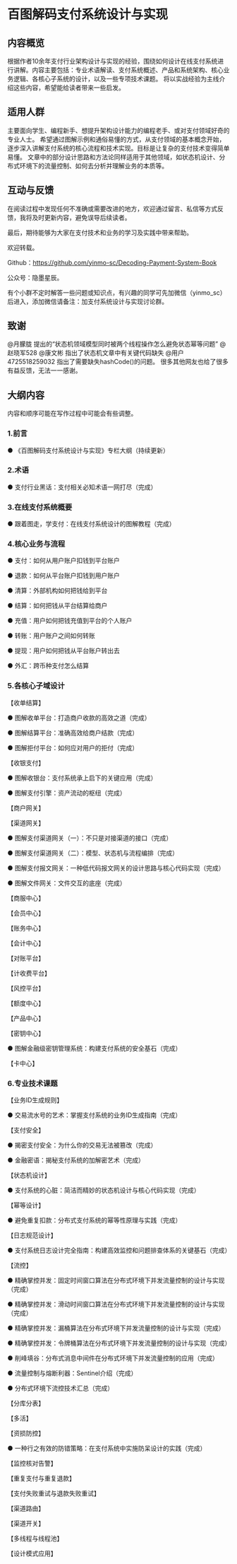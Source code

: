 # 百图解码支付系统设计与实现
## 内容概览
根据作者10余年支付行业架构设计与实现的经验，围绕如何设计在线支付系统进行讲解。内容主要包括：专业术语解读、支付系统概述、产品和系统架构、核心业务逻辑、各核心子系统的设计，以及一些专项技术课题。
将以实战经验为主线介绍这些内容，希望能给读者带来一些启发。

## 适用人群
主要面向学生、编程新手、想提升架构设计能力的编程老手、或对支付领域好奇的专业人士。
希望通过图解示例和通俗易懂的方式，从支付领域的基本概念开始，逐步深入讲解支付系统的核心流程和技术实现。目标是让复杂的支付技术变得简单易懂。
文章中的部分设计思路和方法论同样适用于其他领域，如状态机设计、分布式环境下的流量控制、如何去分析并理解业务的本质等。

## 互动与反馈
在阅读过程中发现任何不准确或需要改进的地方，欢迎通过留言、私信等方式反馈，我将及时更新内容，避免误导后续读者。

最后，期待能够为大家在支付技术和业务的学习及实践中带来帮助。

欢迎转载。

Github：https://github.com/yinmo-sc/Decoding-Payment-System-Book

公众号：隐墨星辰。

有个小群不定时解答一些问题或知识点，有兴趣的同学可先加微信（yinmo_sc）后进入，添加微信请备注：加支付系统设计与实现讨论群。

## 致谢
@月朦胧 提出的“状态机领域模型同时被两个线程操作怎么避免状态幂等问题”
@赵晓军528 @康文彬 指出了状态机文章中有关键代码缺失
@用户4725518259032 指出了需要缺失hashCode()的问题。
很多其他网友也给了很多有益反馈，无法一一感谢。

## 
## 大纲内容
内容和顺序可能在写作过程中可能会有些调整。

### 1.前言

● 《百图解码支付系统设计与实现》专栏大纲（持续更新）

### 2.术语

● 支付行业黑话：支付相关必知术语一网打尽（完成）

### 3.在线支付系统概要

● 跟着图走，学支付：在线支付系统设计的图解教程（完成）

### 4.核心业务与流程

● 支付：如何从用户账户扣钱到平台账户

● 退款：如何从平台账户扣钱到用户账户

● 清算：外部机构如何把钱给到平台

● 结算：如何把钱从平台结算给商户

● 充值：用户如何把钱充值到平台的个人账户

● 转账：用户账户之间如何转账

● 提现：用户如何把钱从平台账户转出去

● 外汇：跨币种支付怎么结算

### 5.各核心子域设计

【收单结算】

● 图解收单平台：打造商户收款的高效之道（完成）

● 图解结算平台：准确高效给商户结款（完成）

● 图解拒付平台：如何应对用户的拒付（完成）

【收银支付】

● 图解收银台：支付系统承上启下的关键应用（完成）

● 图解支付引擎：资产流动的枢纽（完成）

【商户网关】

【渠道网关】

● 图解支付渠道网关（一）：不只是对接渠道的接口（完成）

● 图解支付渠道网关（二）：模型、状态机与流程编排（完成）

● 图解支付报文网关：一种低代码报文网关的设计思路与核心代码实现（完成）

● 图解文件网关：文件交互的底座（完成）

【商服中心】

【会员中心】

【账务中心】

【会计中心】

【对账平台】

【计收费平台】

【风控平台】

【额度中心】

【产品中心】

【密钥中心】

● 图解金融级密钥管理系统：构建支付系统的安全基石（完成）

【卡中心】

### 6.专业技术课题

【业务ID生成规则】

● 交易流水号的艺术：掌握支付系统的业务ID生成指南（完成）

【支付安全】

● 揭密支付安全：为什么你的交易无法被篡改（完成）

● 金融密语：揭秘支付系统的加解密艺术（完成）

【状态机设计】

● 支付系统的心脏：简洁而精妙的状态机设计与核心代码实现（完成）

【幂等设计】

● 避免重复扣款：分布式支付系统的幂等性原理与实践（完成）

【日志规范设计】

● 支付系统日志设计完全指南：构建高效监控和问题排查体系的关键基石（完成）

【流控】

● 精确掌控并发：固定时间窗口算法在分布式环境下并发流量控制的设计与实现（完成）

● 精确掌控并发：滑动时间窗口算法在分布式环境下并发流量控制的设计与实现（完成）

● 精确掌控并发：漏桶算法在分布式环境下并发流量控制的设计与实现（完成）

● 精确掌控并发：令牌桶算法在分布式环境下并发流量控制的设计与实现（完成）

● 削峰填谷：分布式消息中间件在分布式环境下并发流量控制的应用（完成）

● 流量控制与熔断利器：Sentinel介绍（完成）

● 分布式环境下流控技术汇总（完成）

【分库分表】

【多活】

【资损防控】

● 一种行之有效的防错策略：在支付系统中实施防呆设计的实践（完成）

【监控核对告警】

【重复支付与重复退款】

【支付失败重试与退款失败重试】

【渠道路由】

【渠道开关】

【多线程与线程池】

【设计模式应用】
